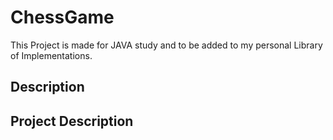 # ChessGame
This Project is made for JAVA study and to be added to my personal Library of Implementations.

## Description 

## Project Description
